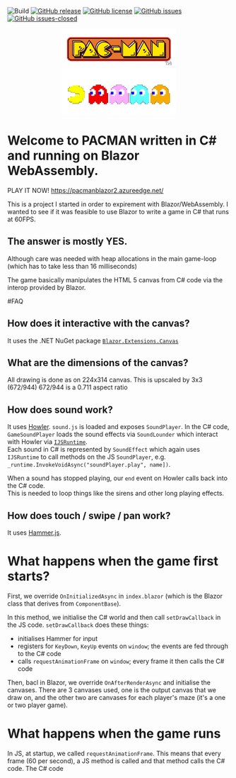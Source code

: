 ![Build](https://github.com/stevedunn/pacmanblazor/actions/workflows/build-and-test.yml/badge.svg) [![GitHub release](https://img.shields.io/github/release/stevedunn/pacmanblazor.svg)](https://GitHub.com/stevedunn/pacmanblazor/releases/) [![GitHub license](https://img.shields.io/github/license/stevedunn/pacmanblazor.svg)](https://github.com/SteveDunn/pacmanblazor/blob/main/LICENSE) 
[![GitHub issues](https://img.shields.io/github/issues/Naereen/StrapDown.js.svg)](https://GitHub.com/stevedunn/pacmanblazor/issues/) [![GitHub issues-closed](https://img.shields.io/github/issues-closed/Naereen/StrapDown.js.svg)](https://GitHub.com/stevedunn/pacmanblazor/issues?q=is%3Aissue+is%3Aclosed)

<p align="center">
  <img src="./assets/logo.png">
</p>


# Welcome to PACMAN written in C# and running on Blazor WebAssembly.

PLAY IT NOW!  https://pacmanblazor2.azureedge.net/

This is a project I started in order to expirement with Blazor/WebAssembly.  I wanted to see if it was feasible
to use Blazor to write a game in C# that runs at 60FPS.

## The answer is mostly YES.

Although care was needed with heap allocations in the main game-loop (which has to take less than
16 milliseconds)

The game basically manipulates the HTML 5 canvas from C# code via the interop provided by Blazor.

#FAQ

## How does it interactive with the canvas?
It uses the .NET NuGet package [`Blazor.Extensions.Canvas`](https://www.nuget.org/packages/Blazor.Extensions.Canvas/)

## What are the dimensions of the canvas?

All drawing is done as on 224x314 canvas.  This is upscaled by 3x3 (672/944)
672/944 is a 0.711 aspect ratio

## How does sound work?
It uses [Howler](https://howlerjs.com/). `sound.js` is loaded and exposes `SoundPlayer`.  In the C# code, 
`GameSoundPlayer` loads the sound effects via `SoundLounder` which interact with Howler via [`IJSRuntime`](https://docs.microsoft.com/en-us/aspnet/core/blazor/call-javascript-from-dotnet?view=aspnetcore-3.1).  
Each sound in C# is represented by `SoundEffect` which again uses `IJSRuntime` to call methods on the JS `SoundPlayer`, 
e.g. `_runtime.InvokeVoidAsync("soundPlayer.play", name])`.

When a sound has stopped playing, our `end` event on Howler calls back into the C# code.  
This is needed to loop things like the sirens and other long playing effects.

## How does touch / swipe / pan work?
It uses [Hammer.js](https://hammerjs.github.io/).  

# What happens when the game first starts?

First, we override `OnInitializedAsync` in `index.blazor` (which is the Blazor class that derives from `ComponentBase`).

In this method, we initialise the C# world and then call `setDrawCallback` in the JS code.  `setDrawCallback` does these things:
* initialises Hammer for input
* registers for `KeyDown`, `KeyUp` events on `window`;  the events are fed through to the C# code
* calls `requestAnimationFrame` on `window`;  every frame it then calls the C# code

Then, bacl in Blazor, we override `OnAfterRenderAsync` and initialise the canvases.  There are 3 canvases used, one is the output canvas that we draw on,
and the other two are canvases for each player's maze (it's a one or two player game).

# What happens when the game runs
In JS, at startup, we called `requestAnimationFrame`. This means that every frame (60 per second), a JS method is called
and that method calls the C# code.  The C# code
